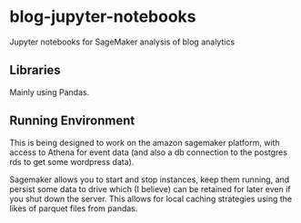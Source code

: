 # blog-jupyter-notebooks
Jupyter notebooks for SageMaker analysis of blog analytics


## Libraries

Mainly using Pandas.

## Running Environment

This is being designed to work on the amazon sagemaker platform, with access to Athena for event data (and also a db connection to the postgres rds to get some wordpress data).

Sagemaker allows you to start and stop instances, keep them running, and persist some data to drive which (I believe) can be retained for later even if you shut down the server.  This allows for local caching strategies using the likes of parquet files from pandas.